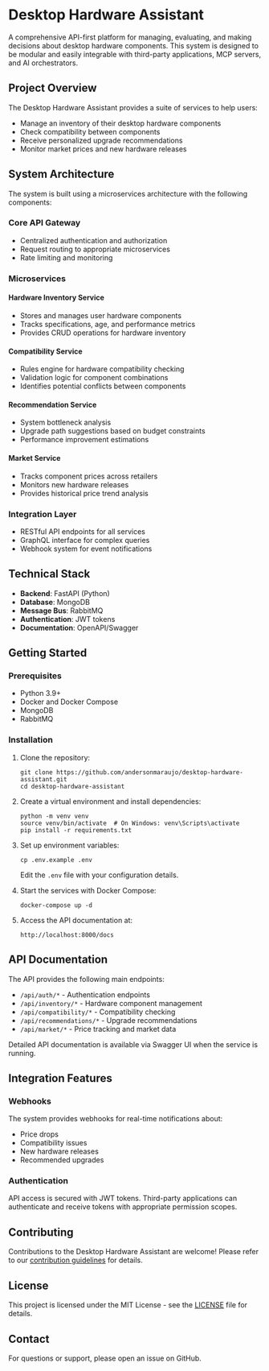 # Desktop Hardware Assistant

A comprehensive API-first platform for managing, evaluating, and making decisions about desktop hardware components. This system is designed to be modular and easily integrable with third-party applications, MCP servers, and AI orchestrators.

## Project Overview

The Desktop Hardware Assistant provides a suite of services to help users:

- Manage an inventory of their desktop hardware components
- Check compatibility between components
- Receive personalized upgrade recommendations
- Monitor market prices and new hardware releases

## System Architecture

The system is built using a microservices architecture with the following components:

### Core API Gateway
- Centralized authentication and authorization
- Request routing to appropriate microservices
- Rate limiting and monitoring

### Microservices

#### Hardware Inventory Service
- Stores and manages user hardware components
- Tracks specifications, age, and performance metrics
- Provides CRUD operations for hardware inventory

#### Compatibility Service
- Rules engine for hardware compatibility checking
- Validation logic for component combinations
- Identifies potential conflicts between components

#### Recommendation Service
- System bottleneck analysis
- Upgrade path suggestions based on budget constraints
- Performance improvement estimations

#### Market Service
- Tracks component prices across retailers
- Monitors new hardware releases
- Provides historical price trend analysis

### Integration Layer
- RESTful API endpoints for all services
- GraphQL interface for complex queries
- Webhook system for event notifications

## Technical Stack

- **Backend**: FastAPI (Python)
- **Database**: MongoDB
- **Message Bus**: RabbitMQ
- **Authentication**: JWT tokens
- **Documentation**: OpenAPI/Swagger

## Getting Started

### Prerequisites

- Python 3.9+
- Docker and Docker Compose
- MongoDB
- RabbitMQ

### Installation

1. Clone the repository:
   ```
   git clone https://github.com/andersonmaraujo/desktop-hardware-assistant.git
   cd desktop-hardware-assistant
   ```

2. Create a virtual environment and install dependencies:
   ```
   python -m venv venv
   source venv/bin/activate  # On Windows: venv\Scripts\activate
   pip install -r requirements.txt
   ```

3. Set up environment variables:
   ```
   cp .env.example .env
   ```
   Edit the `.env` file with your configuration details.

4. Start the services with Docker Compose:
   ```
   docker-compose up -d
   ```

5. Access the API documentation at:
   ```
   http://localhost:8000/docs
   ```

## API Documentation

The API provides the following main endpoints:

- `/api/auth/*` - Authentication endpoints
- `/api/inventory/*` - Hardware component management
- `/api/compatibility/*` - Compatibility checking
- `/api/recommendations/*` - Upgrade recommendations
- `/api/market/*` - Price tracking and market data

Detailed API documentation is available via Swagger UI when the service is running.

## Integration Features

### Webhooks

The system provides webhooks for real-time notifications about:
- Price drops
- Compatibility issues
- New hardware releases
- Recommended upgrades

### Authentication

API access is secured with JWT tokens. Third-party applications can authenticate and receive tokens with appropriate permission scopes.

## Contributing

Contributions to the Desktop Hardware Assistant are welcome! Please refer to our [contribution guidelines](CONTRIBUTING.md) for details.

## License

This project is licensed under the MIT License - see the [LICENSE](LICENSE) file for details.

## Contact

For questions or support, please open an issue on GitHub.
